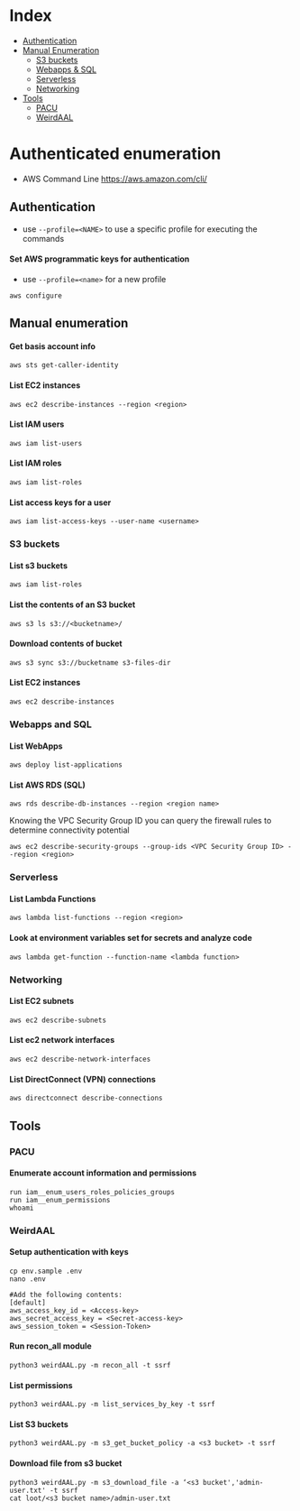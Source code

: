# Index
* [Authentication](#Authentication)
* [Manual Enumeration](#Manual-enumeration)
  * [S3 buckets](#S3-buckets)
  * [Webapps & SQL](#Webapps-and-SQL)
  * [Serverless](#Serverless)
  * [Networking](#Networking)
* [Tools](#Tools)
  * [PACU](#PACU)
  * [WeirdAAL](#WeirdAAL)

# Authenticated enumeration
- AWS Command Line https://aws.amazon.com/cli/

## Authentication
- use ```--profile=<NAME>``` to use a specific profile for executing the commands
 
#### Set AWS programmatic keys for authentication 
- use ```--profile=<name>``` for a new profile
```
aws configure
```

## Manual enumeration
#### Get basis account info
```
aws sts get-caller-identity
```

#### List EC2 instances
```
aws ec2 describe-instances --region <region>
```

#### List IAM users
```
aws iam list-users
```

#### List IAM roles
```
aws iam list-roles
```

#### List access keys for a user
```
aws iam list-access-keys --user-name <username>
```

### S3 buckets
#### List s3 buckets
```
aws iam list-roles
```

#### List the contents of an S3 bucket
```
aws s3 ls s3://<bucketname>/ 
```

#### Download contents of bucket
```
aws s3 sync s3://bucketname s3-files-dir
```

#### List EC2 instances
```
aws ec2 describe-instances
```

### Webapps and SQL
#### List WebApps
```
aws deploy list-applications
```

#### List AWS RDS (SQL)
```
aws rds describe-db-instances --region <region name>
```

Knowing the VPC Security Group ID you can query the firewall rules to determine connectivity potential

```
aws ec2 describe-security-groups --group-ids <VPC Security Group ID> --region <region>
```

### Serverless
#### List Lambda Functions
```
aws lambda list-functions --region <region>
```

#### Look at environment variables set for secrets and analyze code
```
aws lambda get-function --function-name <lambda function>
```

### Networking
#### List EC2 subnets
```
aws ec2 describe-subnets
```

#### List ec2 network interfaces
```
aws ec2 describe-network-interfaces
```

#### List DirectConnect (VPN) connections
```
aws directconnect describe-connections
```

## Tools
### PACU
#### Enumerate account information and permissions
```
run iam__enum_users_roles_policies_groups
run iam__enum_permissions
whoami
```

### WeirdAAL
#### Setup authentication with keys
```
cp env.sample .env
nano .env

#Add the following contents:
[default]
aws_access_key_id = <Access-key>
aws_secret_access_key = <Secret-access-key>
aws_session_token = <Session-Token>
````

#### Run recon_all module
```
python3 weirdAAL.py -m recon_all -t ssrf
```

#### List permissions
```
python3 weirdAAL.py -m list_services_by_key -t ssrf
```

#### List S3 buckets
```
python3 weirdAAL.py -m s3_get_bucket_policy -a <s3 bucket> -t ssrf
```

#### Download file from s3 bucket
```
python3 weirdAAL.py -m s3_download_file -a ‘<s3 bucket','admin-user.txt' -t ssrf
cat loot/<s3 bucket name>/admin-user.txt
```
